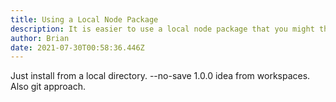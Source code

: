 ```yaml
---
title: Using a Local Node Package
description: It is easier to use a local node package that you might think
author: Brian
date: 2021-07-30T00:58:36.446Z
---
```

Just install from a local directory.
--no-save
1.0.0 idea from workspaces.
Also git approach.